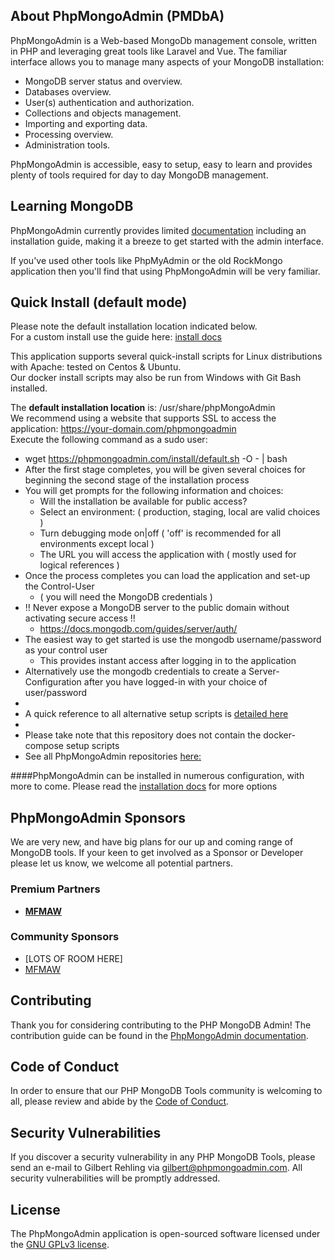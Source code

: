 ## About PhpMongoAdmin (PMDbA)

PhpMongoAdmin is a Web-based MongoDb management console, written in PHP and leveraging great tools like Laravel and Vue.
The familiar interface allows you to manage many aspects of your MongoDB installation:

- MongoDB server status and overview.
- Databases overview.
- User(s) authentication and authorization.
- Collections and objects management.
- Importing and exporting data.
- Processing overview.
- Administration tools.

PhpMongoAdmin is accessible, easy to setup, easy to learn and provides plenty of tools required for day to day MongoDB management.

## Learning MongoDB

PhpMongoAdmin currently provides limited [documentation](https://phpmongoadmin.com/support/documentation) including an installation guide, making it a breeze to get started with the admin interface.

If you've used other tools like PhpMyAdmin or the old RockMongo application then you'll find that using PhpMongoAdmin will be very familiar.

## Quick Install (default mode)
Please note the default installation location indicated below.  
For a custom install use the guide here: [install docs](https://phpmongoadmin.com/support/documentation/installation)  

This application supports several quick-install scripts for Linux distributions with Apache: tested on Centos & Ubuntu.  
Our docker install scripts may also be run from Windows with Git Bash installed.  

The <b>default installation location</b> is: /usr/share/phpMongoAdmin  
We recommend using a website that supports SSL to access the application: https://your-domain.com/phpmongoadmin  
Execute the following command as a sudo user:
- wget https://phpmongoadmin.com/install/default.sh -O - | bash
- After the first stage completes, you will be given several choices for beginning the second stage of the installation process
- You will get prompts for the following information and choices:
  - Will the installation be available for public access?
  - Select an environment: ( production, staging, local are valid choices )
  - Turn debugging mode on|off ( 'off' is recommended for all environments except local )
  - The URL you will access the application with ( mostly used for logical references )
- Once the process completes you can load the application and set-up the Control-User 
  - ( you will need the MongoDB credentials )
- !! Never expose a MongoDB server to the public domain without activating secure access !!
  - https://docs.mongodb.com/guides/server/auth/
- The easiest way to get started is use the mongodb username/password as your control user
  - This provides instant access after logging in to the application
- Alternatively use the mongodb credentials to create a Server-Configuration after you have logged-in with your choice of user/password
- 
- A quick reference to all alternative setup scripts is [detailed here](setup/SETUP.md)
- 
- Please take note that this repository does not contain the docker-compose setup scripts
- See all PhpMongoAdmin repositories [here:](https://github.com/php-mongo)

####PhpMongoAdmin can be installed in numerous configuration, with more to come. Please read the [installation docs](https://phpmongoadmin.com/support) for more options

## PhpMongoAdmin Sponsors

We are very new, and have big plans for our up and coming range of MongoDB tools. If your keen to get involved as a Sponsor or Developer please let us know, we welcome all potential partners.

### Premium Partners

- **[MFMAW](https://mfmaw.com/)**

### Community Sponsors

- [LOTS OF ROOM HERE]
- [MFMAW](https://mfmaw.com)

## Contributing

Thank you for considering contributing to the PHP MongoDB Admin! The contribution guide can be found in the [PhpMongoAdmin documentation](https://phpmongoadmin.com/support/documentation/contributions).

## Code of Conduct

In order to ensure that our PHP MongoDB Tools community is welcoming to all, please review and abide by the [Code of Conduct](https://phpmongoadmin.com/support/documentation/contributions#code-of-conduct).

## Security Vulnerabilities

If you discover a security vulnerability in any PHP MongoDB Tools, please send an e-mail to Gilbert Rehling via [gilbert@phpmongoadmin.com](mailto:gilbert@phpmongoadmin.com). All security vulnerabilities will be promptly addressed.

## License

The PhpMongoAdmin application is open-sourced software licensed under the [GNU GPLv3 license](https://www.gnu.org/licenses/gpl-3.0.html).
